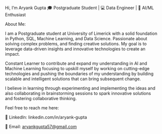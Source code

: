  Hi, I’m Aryank Gupta
🎓 Postgraduate Student | 💻 Data Engineer | 🤖 AI/ML Enthusiast

About Me: 

I am a Postgraduate student at University of Limerick with a solid foundation in Python, SQL, Machine Learning, and Data Science. Passionate about solving complex problems, and finding creative solutions. My goal is to leverage data-driven insights and innovative technologies to create an impact. 

Constant Learner to contribute and expand my understanding in AI and Machine Learning focusing to upskill myself by working on cutting-edge technologies and pushing the boundaries of my understanding by building scalable and intelligent solutions that can bring subsequent change.


I believe in learning through experimenting and implementing the ideas and also collaborating in brainstorming sessions to spark innovative solutions and fostering collaborative thinking. 

Feel free to reach me here:

💼 LinkedIn: linkedin.com/in/aryank-gupta

📧 Email: aryankgupta57@gmail.com

